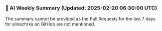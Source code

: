 ### 🧠 AI Weekly Summary (Updated: 2025-02-20 06:30:00 UTC)

The summary cannot be provided as the Pull Requests for the last 7 days for alinachrks on GitHub are not mentioned.
